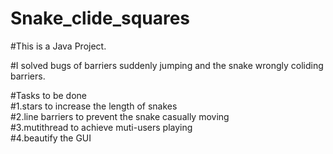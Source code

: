 # Snake_clide_squares

#This is a Java Project.<br>

#I solved bugs of barriers suddenly jumping and the snake wrongly coliding barriers.<br>

#Tasks to be done<br>
#1.stars to increase the length of snakes<br>
#2.line barriers to prevent the snake casually moving<br>
#3.mutithread to achieve muti-users playing<br>
#4.beautify the GUI<br>
